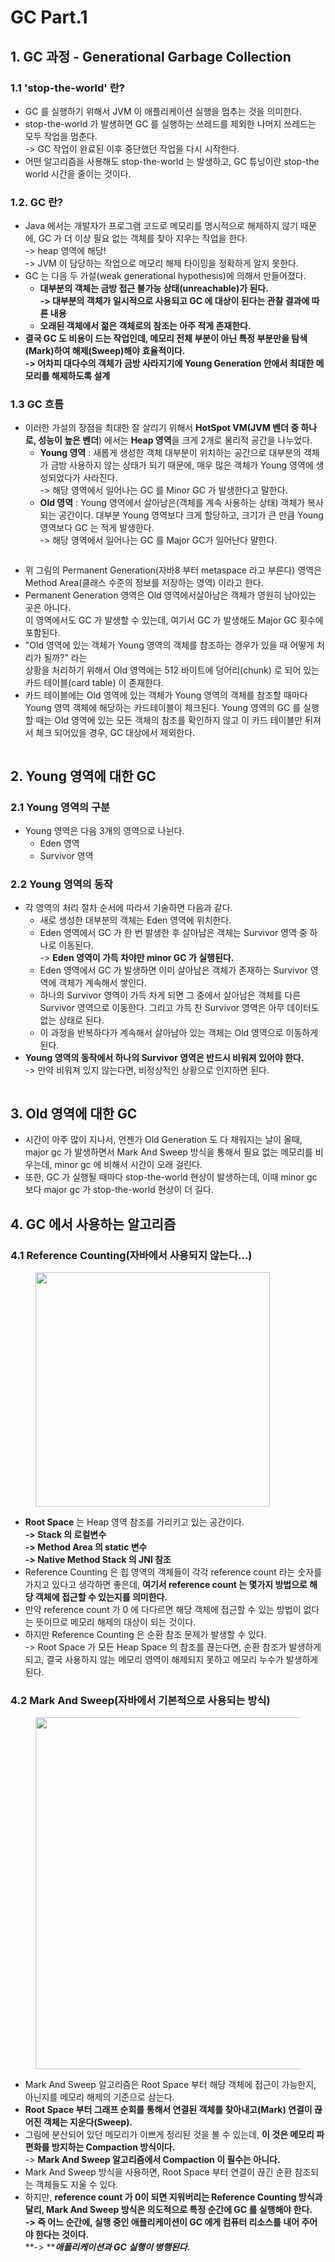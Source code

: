 # GC Part.1

## 1. GC 과정 - Generational Garbage Collection

### 1.1 'stop-the-world' 란?

* GC 를 실행하기 위해서 JVM 이 애플리케이션 실행을 멈추는 것을 의미한다.&#x20;
* stop-the-world 가 발생하면 GC 를 실행하는 쓰레드를 제외한 나머지 쓰레드는 모두 작업을 멈춘다. \
  \-> GC 작업이 완료된 이후 중단했던 작업을 다시 시작한다.&#x20;
* 어떤 알고리즘을 사용해도 stop-the-world 는 발생하고, GC 튜닝이란 stop-the world 시간을 줄이는 것이다.

### 1.2. GC 란?

* Java 에서는 개발자가 프로그램 코드로 메모리를 명시적으로 해제하지 않기 때문에, GC 가 더 이상 필요 없는 객체를 찾아 지우는 작업을 한다. \
  \-> heap 영역에 해당!\
  \-> JVM 이 담당하는 작업으로 메모리 해제 타이밍을 정확하게 알지 못한다.&#x20;
* GC 는 다음 두 가설(weak generational hypothesis)에 의해서 만들어졌다.&#x20;
  * **대부분의 객체는 금방 접근 불가능 상태(unreachable)가 된다.**\
    **-> 대부분의 객체가 일시적으로 사용되고 GC 에 대상이 된다는 관찰 결과에 따른 내용**
  * **오래된 객체에서 젊은 객체로의 참조는 아주 적게 존재한다.**
* **결국 GC 도 비용이 드는 작업인데, 메모리 전체 부분이 아닌 특정 부분만을 탐색(Mark)하여 해제(Sweep)해야    효율적이다.** \
  **-> 어차피 대다수의 객체가 금방 사라지기에 Young Generation 안에서 최대한 메모리를 해제하도록 설계**

### 1.3 GC 흐름

* 이러한 가설의 장점을 최대한 잘 살리기 위해서 **HotSpot VM(JVM 벤더 중 하나로, 성능이 높은 벤더**) 에서는 **Heap 영역**을 크게 2개로 물리적 공간을 나누었다.&#x20;
  * **Young 영역** : 새롭게 생성한 객체 대부분이 위치하는 공간으로 대부분의 객체가 금방 사용하지 않는 상태가 되기 때문에, 매우 많은 객체가 Young 영역에 생성되었다가 사라진다. \
    \-> 해당 영역에서 일어나는 GC 를 Minor GC 가 발생한다고 말한다.&#x20;
  * **Old 영역** : Young 영역에서 살아남은(객체를 계속 사용하는 상태) 객체가 복사되는 공간이다. 대부분 Young 영역보다 크게 할당하고, 크기가 큰 만큼 Young 영역보다 GC 는 적게 발생한다. \
    \-> 해당 영역에서 일어나는 GC 를 Major GC가 일어난다 말한다.&#x20;

<figure><img src="../../../.gitbook/assets/image (1) (1) (2).png" alt=""><figcaption></figcaption></figure>

* 위 그림의 Permanent Generation(자바8 부터 metaspace 라고  부른다) 영역은 Method Area(클래스 수준의 정보를 저장하는 영역) 이라고 한다.
* Permanent Generation 영역은 Old 영역에서살아남은 객체가 영원히 남아있는 곳은 아니다. \
  이 영역에서도 GC 가 발생할 수 있는데, 여기서 GC 가 발생해도 Major GC 횟수에 포함된다.&#x20;
* "Old 영역에 있는 객체가 Young 영역의 객체를 참조하는 경우가 있을 때 어떻게 처리가 될까?" 라는 \
  상황을 처리하기 위해서 Old 영역에는 512 바이트에 덩어리(chunk) 로 되어 있는 카드 테이블(card table) 이 존재한다.&#x20;
* 카드 테이블에는 Old 영역에 있는 객체가 Young 영역의 객체를 참조할 때마다 Young 영역 객체에 해당하는 카드테이블이 체크된다. Young 영역의 GC 를 실행할 때는 Old 영역에 있는 모든 객체의 참조를 확인하지 않고 이 카드 테이블만 뒤져서 체크 되어있을 경우, GC 대상에서 제외한다.&#x20;

<figure><img src="../../../.gitbook/assets/image (12).png" alt=""><figcaption></figcaption></figure>

## 2. Young 영역에 대한 GC

### 2.1 Young 영역의 구분

* Young 영역은 다음 3개의 영역으로 나뉜다.
  * Eden 영역
  * Survivor 영역

### 2.2 Young 영역의 동작

* 각 영역의 처리 절차 순서에 따라서 기술하면 다음과 같다.
  * 새로 생성한 대부분의 객체는 Eden 영역에 위치한다.
  * Eden 영역에서 GC 가 한 번 발생한 후 살아남은 객체는 Survivor 영역 중 하나로 이동된다. \
    \-> **Eden 영역이 가득 차야만 minor GC 가 실행된다.**
  * Eden 영역에서 GC 가 발생하면 이미 살아남은 객체가 존재하는 Survivor 영역에 객체가 계속해서 쌓인다.&#x20;
  * 하나의 Survivor 영역이 가득 차게 되면 그 중에서 살아남은 객체를 다른 Survivor 영역으로 이동한다. 그리고 가득 찬 Survivor 영역은 아무 데이터도 없는 상태로 된다.&#x20;
  * 이 과정을 반복하다가 계속해서 살아남아 있는 객체는 Old 영역으로 이동하게 된다.
* **Young 영역의 동작에서 하나의 Survivor 영역은 반드시 비워져 있어야 한다.** \
  \-> 만약 비워져 있지 않는다면, 비정상적인 상황으로 인지하면 된다.&#x20;

<figure><img src="../../../.gitbook/assets/image (10).png" alt=""><figcaption></figcaption></figure>

## 3. Old 영역에 대한 GC

* 시간이 아주 많이 지나서, 언젠가 Old Generation 도 다 채워지는 날이 올때, major gc 가 발생하면서 Mark And Sweep 방식을 통해서 필요 없는 메모리를 비우는데, minor gc 에 비해서 시간이 오래 걸린다.&#x20;
* 또한, GC 가 실행될 때마다 stop-the-world 현상이 발생하는데, 이때 minor gc 보다 major gc 가 stop-the-world 현상이 더 길다.&#x20;

## 4. GC 에서 사용하는 알고리즘&#x20;

### 4.1 Reference Counting(자바에서 사용되지 않는다...)

<figure><img src="../../../.gitbook/assets/image (1).png" alt="" width="375"><figcaption></figcaption></figure>

* **Root Space** 는 Heap 영역 참조를 가리키고 있는 공간이다.\
  **-> Stack 의 로컬변수** \
  **-> Method Area 의 static 변수**\
  **-> Native Method Stack 의 JNI 참조**
* Reference Counting 은 힙 영역의 객체들이 각각 reference count 라는 숫자를 가지고 있다고 생각하면 좋은데, **여기서 reference count 는 몇가지 방법으로 해당 객체에 접근할 수 있는지를 의미한다.**&#x20;
* 만약 reference count 가 0 에 다다르면 해당 객체에 접근할 수 있는 방법이 없다는 뜻이므로 메모리 해제의 대상이 되는 것이다.&#x20;
* 하지만 Reference Counting 은 순환 참조 문제가 발생할 수 있다. \
  \-> Root Space 가 모든 Heap Space 의 참조를 끊는다면, 순환 참조가 발생하게 되고, 결국 사용하지 않는 메모리 영역이 해제되지 못하고 메모리 누수가 발생하게 된다.&#x20;

### 4.2 Mark And Sweep(자바에서 기본적으로 사용되는 방식)

<figure><img src="../../../.gitbook/assets/스크린샷 2023-06-08 21.28.48.png" alt="" width="563"><figcaption></figcaption></figure>

* Mark And Sweep 알고리즘은 Root Space 부터 해당 객체에 접근이 가능한지, 아닌지를 메모리 해제의 기준으로 삼는다.&#x20;
* **Root Space 부터 그래프 순회를 통해서 연결된 객체를 찾아내고(Mark) 연결이 끊어진 객체는 지운다(Sweep).**
* 그림에 분산되어 있던 메모리가 이쁘게 정리된 것을 볼 수 있는데, **이 것은 메모리 파편화를 방지하는 Compaction 방식이다.** \
  \-> **Mark And Sweep 알고리즘에서 Compaction 이 필수는 아니다.**&#x20;
* Mark And Sweep 방식을 사용하면, Root Space 부터 연결이 끊긴 순환 참조되는 객체들도 지울 수 있다.&#x20;
* 하지만, **reference count 가 0이 되면 지워버리는 Reference Counting 방식과 달리, Mark And Sweep 방식은 의도적으로 특정 순간에 GC 를 실행해야 한다.** \
  **-> 즉 어느 순간에, 실행 중인 애플리케이션이 GC 에게 컴퓨터 리소스를 내어 주어야 한다는 것이다.** \
  **-> **_**애플리케이션과 GC 실행이 병행된다.**_&#x20;
